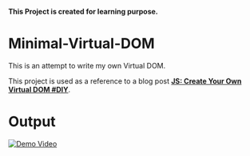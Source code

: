 **This Project is created for learning purpose.**
# Minimal-Virtual-DOM

This is an attempt to write my own Virtual DOM. 

This project is used as a reference to a blog post [**JS: Create Your Own Virtual DOM #DIY**](https://medium.com/@maheswaranapk/android-create-your-own-image-loading-library-in-kotlin-diy-bc7be9f286c5?source=friends_link&sk=95202fb78c4b96ad3618964d282d9ed8). 

# **Output**
[![Demo  Video](https://j.gifs.com/wVgky8.gif)](https://www.youtube.com/watch?v=lVxgi3p88sY)